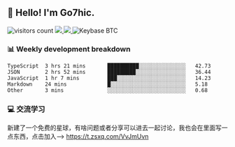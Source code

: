 ## 👋 Hello! I'm Go7hic.

 ![visitors count](https://visitors-by-url-pls-dont-use-this-in-your-repo.vercel.app/Go7hic-github-readme)
 <a href="https://twitter.com/Go7hic">
    <img src="https://img.shields.io/badge/-@Go7hic-1ca0f1?style=flat-square&labelColor=1ca0f1&logo=twitter&logoColor=white&link=https://twitter.com/Go7hic">
   <a/>
   <a href="mailto:gtfx0209@gmail.com">
    <img src="https://img.shields.io/badge/-gtfx0209@gmail.com-c14438?style=flat-square&logo=Gmail&logoColor=white&link=mailto:gtfx0209@gmail.com">
   <a/>
    ![Keybase BTC](https://img.shields.io/keybase/btc/Go7hic)
 <!--
🔭 I’m currently working
🌱 I’m currently learning
💬 Ask me about 
📫 How to reach me: 
⚡ Fun fact: 
-->
 <!--
![My Github Stats](https://github-readme-stats.vercel.app/api?username=Go7hic&show_icons=true&count_private=true)

-->

### 📊 Weekly development breakdown
<!--START_SECTION:waka-->
```text
TypeScript  3 hrs 21 mins       ██████████░░░░░░░░░░░░░░░   42.73 
JSON        2 hrs 52 mins       █████████░░░░░░░░░░░░░░░░   36.44 
JavaScript  1 hr 7 mins         ███░░░░░░░░░░░░░░░░░░░░░░   14.23 
Markdown    24 mins             █░░░░░░░░░░░░░░░░░░░░░░░░   5.18 
Other       3 mins              ░░░░░░░░░░░░░░░░░░░░░░░░░   0.68
```
<!--END_SECTION:waka-->
    
### 💻 交流学习
新建了一个免费的星球，有啥问题或者分享可以进去一起讨论，我也会在里面写一点东西，点击加入--> https://t.zsxq.com/VvJmUvn

